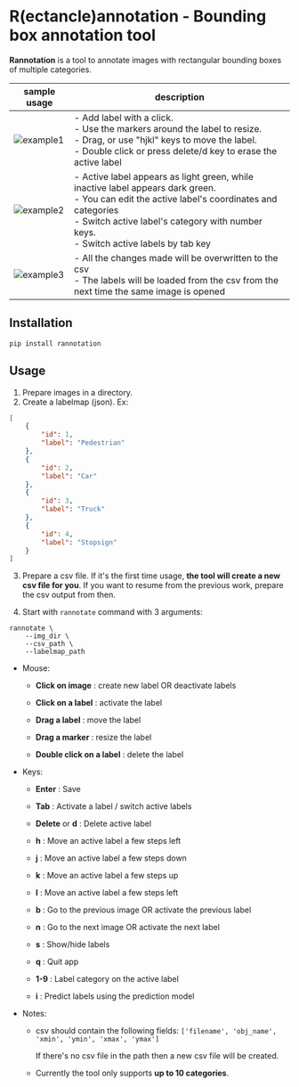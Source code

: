 R(ectancle)annotation - Bounding box annotation tool
===============

**Rannotation** is a tool to annotate images with rectangular bounding boxes of multiple categories.


|  sample usage  |  description  |
| ----- | ----- |
|  ![example1](https://github.com/kznovo/rectangle-annotation/blob/master/sample/annotation_tool_sample_add_resize_move.gif)  |  - Add label with a click.<br>  - Use the markers around the label to resize.<br>  - Drag, or use "hjkl" keys to move the label.<br>  - Double click or press delete/d key to erase the active label<br>  |
|  ![example2](https://github.com/kznovo/rectangle-annotation/blob/master/sample/annotation_tool_sample_multilabel.gif)  |  - Active label appears as light green, while inactive label appears dark green.<br>  - You can edit the active label's coordinates and categories<br>  - Switch active label's category with number keys.<br>  - Switch active labels by tab key  |
|  ![example3](https://github.com/kznovo/rectangle-annotation/blob/master/sample/annotation_tool_sample_csv_resume.gif)  |  - All the changes made will be overwritten to the csv<br>  - The labels will be loaded from the csv from the next time the same image is opened  |



## Installation

```shell
pip install rannotation
```

## Usage

1. Prepare images in a directory.
2. Create a labelmap (json). Ex:

```json
[
    {
        "id": 1,
        "label": "Pedestrian"
    },
    {
        "id": 2,
        "label": "Car"
    },
    {
        "id": 3,
        "label": "Truck"
    },
    {
        "id": 4,
        "label": "Stopsign"
    }
]
```

3. Prepare a csv file. If it's the first time usage, **the tool will create a new csv file for you**. If you want to resume from the previous work, prepare the csv output from then.

4. Start with `rannotate` command with 3 arguments:

```shell
rannotate \
    --img_dir \
    --csv_path \
    --labelmap_path
```

- Mouse:

  - **Click on image** :           create new label OR deactivate labels  

  - **Click on a label** :         activate the label  

  - **Drag a label** :               move the label  

  - **Drag a marker** :             resize the label  

  - **Double click on a label** :  delete the label  



- Keys:

  - **Enter** :  Save  

  - **Tab** :    Activate a label / switch active labels

  - **Delete** or **d** : Delete active label  

  - **h** :      Move an active label a few steps left  

  - **j** :      Move an active label a few steps down  

  - **k** :      Move an active label a few steps up  

  - **l** :      Move an active label a few steps left  

  - **b** :      Go to the previous image OR activate the previous label  

  - **n** :      Go to the next image OR activate the next label  

  - **s** :      Show/hide labels  

  - **q** :      Quit app  

  - **1-9** :    Label category on the active label  

  - **i** :      Predict labels using the prediction model  



- Notes: 

  - csv should contain the following fields:
    `['filename', 'obj_name', 'xmin', 'ymin', 'xmax', 'ymax']`
    
    If there's no csv file in the path then a new csv file will be created.

  - Currently the tool only supports **up to 10 categories**.

